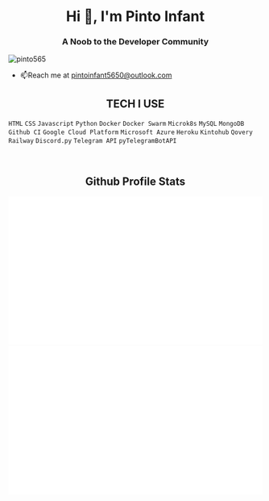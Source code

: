 <h1 align="center">Hi 👋, I'm Pinto Infant</h1>
<h3 align="center">A Noob to the Developer Community</h3>

<p align="left"> <img src="https://komarev.com/ghpvc/?username=pinto565&label=Profile%20views&color=0e75b6&style=flat" alt="pinto565" /> </p>

- 📫Reach me at pintoinfant5650@outlook.com

<h2 align="center">TECH I USE</h2>

  `HTML` `CSS` `Javascript` `Python` `Docker` `Docker Swarm` `Microk8s` `MySQL` `MongoDB` `Github CI` `Google Cloud Platform` `Microsoft Azure` `Heroku` `Kintohub` `Qovery` `Railway` `Discord.py` `Telegram API` `pyTelegramBotAPI`



<br>


<h2 align="center">Github Profile Stats</h2>
<p align="center">
      <img src="https://raw.githubusercontent.com/Pinto565/github-stats/master/generated/overview.svg">
     <img src="https://raw.githubusercontent.com/Pinto565/github-stats/master/generated/languages.svg">
  <!--<img src="https://activity-graph.herokuapp.com/graph?username=Pinto565">-->
</p>
<!--<p align="center">
  <img src="https://activity-graph.herokuapp.com/graph?username=Pinto565&bg_color=fff&color=708090&line=42B883&point=42B883&area=true&hide_border=true">
  </p>
<br>

<p align="center">
     <img src="https://github-readme-stats.vercel.app/api/top-langs/?username=Pinto565&hide=pug">
</p>-->
